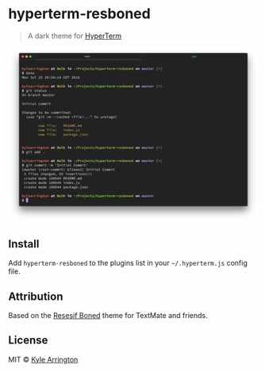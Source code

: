 # hyperterm-resboned

> A dark theme for [HyperTerm](https://hyperterm.org)

![](screenshot.png)


## Install

Add `hyperterm-resboned` to the plugins list in your `~/.hyperterm.js` config file.

## Attribution

Based on the [Resesif Boned](https://github.com/eibbors/Bubububububad) theme for TextMate and friends.


## License

MIT © [Kyle Arrington](http://github.com/gig3m)
